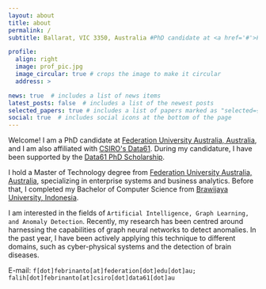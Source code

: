 ```yaml
---
layout: about
title: about
permalink: /
subtitle: Ballarat, VIC 3350, Australia #PhD candidate at <a href='#'>Federation University Australia</a> and at <a href='#'>CSIRO's Data61</a>.

profile:
  align: right
  image: prof_pic.jpg
  image_circular: true # crops the image to make it circular
  address: >

news: true  # includes a list of news items
latest_posts: false  # includes a list of the newest posts
selected_papers: true # includes a list of papers marked as "selected={true}"
social: true  # includes social icons at the bottom of the page
---
```



Welcome! I am a PhD candidate at [Federation University Australia, Australia](https://federation.edu.au/), and I am also affiliated with [CSIRO's Data61](https://research.csiro.au/cybersecurity-quantum-systems/). During my candidature, I have been supported by the [Data61 PhD Scholarship](https://www.csiro.au/en/careers/scholarships-student-opportunities/postgraduate-programs-and-scholarships/data61-scholarships).

I hold a Master of Technology degree from [Federation University Australia, Australia](https://federation.edu.au/), specializing in enterprise systems and business analytics. Before that, I completed my Bachelor of Computer Science from [Brawijaya University, Indonesia](https://ub.ac.id/).

I am interested in the fields of `Artificial Intelligence, Graph Learning, and Anomaly Detection`. Recently, my research has been centred around harnessing the capabilities of graph neural networks to detect anomalies. In the past year, I have been actively applying this technique to different domains, such as cyber-physical systems and the detection of brain diseases.

E-mail: `f[dot]febrinanto[at]federation[dot]edu[dot]au; falih[dot]febrinanto[at]csiro[dot]data61[dot]au`